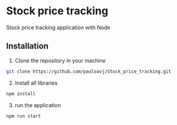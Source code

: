 # Stock price tracking
Stock price tracking application with Node

## Installation

1. Clone the repository in your machine
```bash
git clone https://github.com/pauloavj/Stock_price_tracking.git
```
2. Install all libraries
```bash
npm install
```
3. run the application
```bash
npm run start
```
